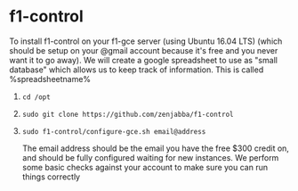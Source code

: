 # f1-control

To install f1-control on your f1-gce server (using Ubuntu 16.04 LTS) (which should be setup on your @gmail account because it's free and you never want it to go away). We will create a google spreadsheet to use as "small database" which allows us to keep track of information. This is called %spreadsheetname%

1. `cd /opt`

2. `sudo git clone https://github.com/zenjabba/f1-control`

3. `sudo f1-control/configure-gce.sh email@address`

    The email address should be the email you have the free $300 credit on, and should be fully configured waiting for new instances. We perform some basic checks against your account to make sure you can run things correctly
